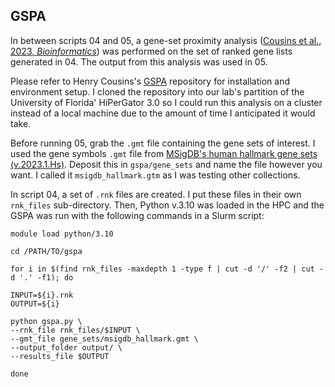 ## GSPA
In between scripts 04 and 05, a gene-set proximity analysis ([Cousins et al., 2023, *Bioinformatics*](https://academic.oup.com/bioinformatics/article/39/1/btac735/6832036?login=true)) was performed on the set of ranked gene lists generated in 04.
The output from this analysis was used in 05. 

Please refer to Henry Cousins's [GSPA](https://github.com/henrycousins/gspa/tree/main) repository for installation and environment setup. I cloned the repository into our lab's partition of the University of Florida' HiPerGator 3.0 so I could run this analysis on a cluster instead of a local machine due to the amount of time I anticipated it would take. 

Before running 05, grab the `.gmt` file containing the gene sets of interest. I used the gene symbols `.gmt` file from [MSigDB's human hallmark gene sets (v.2023.1.Hs)](https://www.gsea-msigdb.org/gsea/msigdb/human/collections.jsp). Deposit this in `gspa/gene_sets` and name the file however you want. I called it `msigdb_hallmark.gtm` as I was testing other collections. 

In script 04, a set of `.rnk` files are created. I put these files in their own `rnk_files` sub-directory. Then, Python v.3.10 was loaded in the HPC and the GSPA was run with the following commands in a Slurm script:
```
module load python/3.10

cd /PATH/TO/gspa

for i in $(find rnk_files -maxdepth 1 -type f | cut -d '/' -f2 | cut -d '.' -f1); do

INPUT=${i}.rnk
OUTPUT=${i}

python gspa.py \
--rnk_file rnk_files/$INPUT \
--gmt_file gene_sets/msigdb_hallmark.gmt \
--output_folder output/ \
--results_file $OUTPUT

done
```
